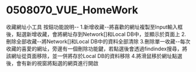# 0508070_VUE_HomeWork
收藏網址⼩⼯具
按鈕功能說明--
1.新增收藏--將喜歡的網址複製至Input輸入框後，點選新增收藏，會將網址存到Network[]和Local DB中，並顯示於頁面上
2.刪除全部收藏--將Network[]和Local DB中的資料全部清除
3.刪除單一收藏--每次收藏的喜愛的網址，旁邊有一個刪除功能鍵，若點選後會透過findindex搜尋，將該網址從頁面移除，並一併將存於Local DB的資料移除
4.將滑鼠移於網址點選後，會有新的視窗將點選的網頁進行開啟
